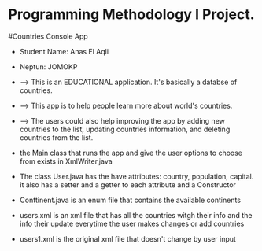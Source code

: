 # Programming Methodology I Project.
#Countries Console App

* Student Name: Anas El Aqli 
* Neptun: JOMOKP


* --> This is an EDUCATIONAL application. It's basically a databse of countries.
* --> This app is to help people learn more about world's countries.
* --> The users could also help improving the app by adding new countries to the list, updating countries information, and deleting countries from the list.


* the Main class that runs the app and give the user options to choose from exists in XmlWriter.java
* The class User.java has the have attributes: country, population, capital. it also has a setter and a getter to each attribute and a Constructor
* Conttinent.java is an enum file that contains the available continents 
* users.xml is an xml file that has all the countries witgh their info and the info their update everytime the user makes changes or add countries 
* users1.xml is the original xml file that doesn't change by user input
